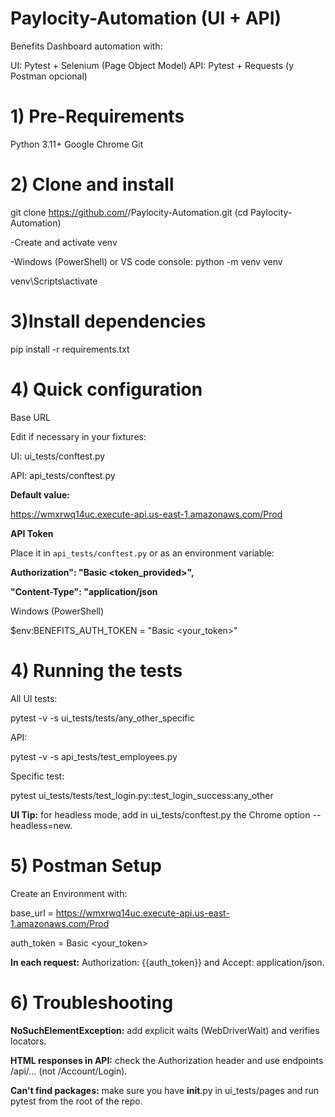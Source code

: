 # Paylocity-Automation (UI + API)

Benefits Dashboard automation with:

UI: Pytest + Selenium (Page Object Model)
API: Pytest + Requests (y Postman opcional)

# 1) Pre-Requirements
Python 3.11+
Google Chrome
Git

# 2) Clone and install
git clone https://github.com/<tu-usuario>/Paylocity-Automation.git
(cd Paylocity-Automation)

-Create and activate venv

-Windows (PowerShell) or VS code console:
python -m venv venv

venv\Scripts\activate

# 3)Install dependencies
pip install -r requirements.txt

# 4) Quick configuration
Base URL

Edit if necessary in your fixtures:

UI: ui_tests/conftest.py

API: api_tests/conftest.py

**Default value:**

https://wmxrwq14uc.execute-api.us-east-1.amazonaws.com/Prod

**API Token**

Place it in `api_tests/conftest.py` or as an environment variable:


**Authorization": "Basic <token_provided>",**

  **"Content-Type": "application/json**

Windows (PowerShell)

$env:BENEFITS_AUTH_TOKEN = "Basic <your_token>"


# 4) Running the tests

All UI tests:

pytest -v -s ui_tests/tests/any_other_specific

API:

pytest -v -s api_tests/test_employees.py 

Specific test:

pytest ui_tests/tests/test_login.py::test_login_success:any_other


**UI Tip:** for headless mode, add in ui_tests/conftest.py the Chrome option --headless=new.

# 5) Postman Setup

Create an Environment with:

base_url = https://wmxrwq14uc.execute-api.us-east-1.amazonaws.com/Prod

auth_token = Basic <your_token>

**In each request:** Authorization: {{auth_token}} and Accept: application/json.

# 6) Troubleshooting

**NoSuchElementException:** add explicit waits (WebDriverWait) and verifies locators.

**HTML responses in API:** check the Authorization header and use endpoints /api/... (not /Account/Login).

**Can't find packages:** make sure you have __init__.py in ui_tests/pages and run pytest from the root of the repo.
